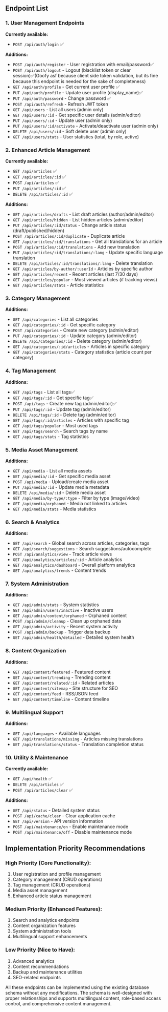 ## **Endpoint List**

### **1. User Management Endpoints**

**Currently available:**
- `POST /api/auth/login` ✅

**Additions:**
- `POST /api/auth/register` - User registration with email/password✅
- `POST /api/auth/logout` - Logout (blacklist token or clear session)✅(Goofy asf because client side token validation, but its fine because this endpoint is needed for the sake of completeness)
- `GET /api/auth/profile` - Get current user profile ✅
- `PUT /api/auth/profile` - Update user profile (display_name)✅
- `PUT /api/auth/password` - Change password ✅
- `POST /api/auth/refresh` - Refresh JWT token
- `GET /api/users` - List all users (admin only)
- `GET /api/users/:id` - Get specific user details (admin/editor)
- `PUT /api/users/:id` - Update user (admin only)
- `PUT /api/users/:id/activate` - Activate/deactivate user (admin only)
- `DELETE /api/users/:id` - Soft delete user (admin only)
- `GET /api/users/stats` - User statistics (total, by role, active)

### **2. Enhanced Article Management**

**Currently available:**
- `GET /api/articles` ✅
- `GET /api/articles/:id` ✅
- `POST /api/articles` ✅
- `PUT /api/articles/:id` ✅
- `DELETE /api/articles/:id` ✅

**Additions:**
- `GET /api/articles/drafts` - List draft articles (author/admin/editor)
- `GET /api/articles/hidden` - List hidden articles (admin/editor)
- `PUT /api/articles/:id/status` - Change article status (draft/published/hidden)
- `POST /api/articles/:id/duplicate` - Duplicate article
- `GET /api/articles/:id/translations` - Get all translations for an article
- `POST /api/articles/:id/translations` - Add new translation
- `PUT /api/articles/:id/translations/:lang` - Update specific language translation
- `DELETE /api/articles/:id/translations/:lang` - Delete translation
- `GET /api/articles/by-author/:userId` - Articles by specific author
- `GET /api/articles/recent` - Recent articles (last 7/30 days)
- `GET /api/articles/popular` - Most viewed articles (if tracking views)
- `GET /api/articles/stats` - Article statistics

### **3. Category Management**

**Additions:**
- `GET /api/categories` - List all categories
- `GET /api/categories/:id` - Get specific category
- `POST /api/categories` - Create new category (admin/editor)
- `PUT /api/categories/:id` - Update category (admin/editor)
- `DELETE /api/categories/:id` - Delete category (admin/editor)
- `GET /api/categories/:id/articles` - Articles in specific category
- `GET /api/categories/stats` - Category statistics (article count per category)

### **4. Tag Management**

**Additions:**
- `GET /api/tags` - List all tags✅
- `GET /api/tags/:id` - Get specific tag✅
- `POST /api/tags` - Create new tag (admin/editor)✅
- `PUT /api/tags/:id` - Update tag (admin/editor)
- `DELETE /api/tags/:id` - Delete tag (admin/editor)
- `GET /api/tags/:id/articles` - Articles with specific tag
- `GET /api/tags/popular` - Most used tags
- `GET /api/tags/search` - Search tags by name
- `GET /api/tags/stats` - Tag statistics

### **5. Media Asset Management**

**Additions:**
- `GET /api/media` - List all media assets
- `GET /api/media/:id` - Get specific media asset
- `POST /api/media` - Upload/create media asset
- `PUT /api/media/:id` - Update media metadata
- `DELETE /api/media/:id` - Delete media asset
- `GET /api/media/by-type/:type` - Filter by type (image/video)
- `GET /api/media/orphaned` - Media not linked to articles
- `GET /api/media/stats` - Media statistics

### **6. Search & Analytics**

**Additions:**
- `GET /api/search` - Global search across articles, categories, tags
- `GET /api/search/suggestions` - Search suggestions/autocomplete
- `POST /api/analytics/view` - Track article views
- `GET /api/analytics/articles/:id` - Article analytics
- `GET /api/analytics/dashboard` - Overall platform analytics
- `GET /api/analytics/trends` - Content trends

### **7. System Administration**

**Additions:**
- `GET /api/admin/stats` - System statistics
- `GET /api/admin/users/inactive` - Inactive users
- `GET /api/admin/content/orphaned` - Orphaned content
- `POST /api/admin/cleanup` - Clean up orphaned data
- `GET /api/admin/activity` - Recent system activity
- `POST /api/admin/backup` - Trigger data backup
- `GET /api/admin/health/detailed` - Detailed system health

### **8. Content Organization**

**Additions:**
- `GET /api/content/featured` - Featured content
- `GET /api/content/trending` - Trending content
- `GET /api/content/related/:id` - Related articles
- `GET /api/content/sitemap` - Site structure for SEO
- `GET /api/content/feed` - RSS/JSON feed
- `GET /api/content/timeline` - Content timeline

### **9. Multilingual Support**

**Additions:**
- `GET /api/languages` - Available languages
- `GET /api/translations/missing` - Articles missing translations
- `GET /api/translations/status` - Translation completion status

### **10. Utility & Maintenance**

**Currently available:**
- `GET /api/health` ✅
- `DELETE /api/articles` ✅
- `POST /api/articles/clear` ✅

**Additions:**
- `GET /api/status` - Detailed system status
- `POST /api/cache/clear` - Clear application cache
- `GET /api/version` - API version information
- `POST /api/maintenance/on` - Enable maintenance mode
- `POST /api/maintenance/off` - Disable maintenance mode

## **Implementation Priority Recommendations**

### **High Priority (Core Functionality):**
1. User registration and profile management
2. Category management (CRUD operations)
3. Tag management (CRUD operations)
4. Media asset management
5. Enhanced article status management

### **Medium Priority (Enhanced Features):**
1. Search and analytics endpoints
2. Content organization features
3. System administration tools
4. Multilingual support enhancements

### **Low Priority (Nice to Have):**
1. Advanced analytics
2. Content recommendations
3. Backup and maintenance utilities
4. SEO-related endpoints

All these endpoints can be implemented using the existing database schema without any modifications. The schema is well-designed with proper relationships and supports multilingual content, role-based access control, and comprehensive content management.
